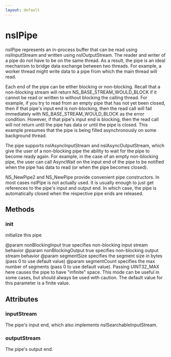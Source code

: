 ```yaml
---
layout: default
---
```


# nsIPipe #

nsIPipe represents an in-process buffer that can be read using nsIInputStream
and written using nsIOutputStream.  The reader and writer of a pipe do not
have to be on the same thread.  As a result, the pipe is an ideal mechanism
to bridge data exchange between two threads.  For example, a worker thread
might write data to a pipe from which the main thread will read.

Each end of the pipe can be either blocking or non-blocking.  Recall that a
non-blocking stream will return NS_BASE_STREAM_WOULD_BLOCK if it cannot be
read or written to without blocking the calling thread.  For example, if you
try to read from an empty pipe that has not yet been closed, then if that
pipe's input end is non-blocking, then the read call will fail immediately
with NS_BASE_STREAM_WOULD_BLOCK as the error condition.  However, if that
pipe's input end is blocking, then the read call will not return until the
pipe has data or until the pipe is closed.  This example presumes that the
pipe is being filled asynchronously on some background thread.

The pipe supports nsIAsyncInputStream and nsIAsyncOutputStream, which give
the user of a non-blocking pipe the ability to wait for the pipe to become
ready again.  For example, in the case of an empty non-blocking pipe, the
user can call AsyncWait on the input end of the pipe to be notified when 
the pipe has data to read (or when the pipe becomes closed).

NS_NewPipe2 and NS_NewPipe provide convenient pipe constructors.  In most
cases nsIPipe is not actually used.  It is usually enough to just get
references to the pipe's input and output end.  In which case, the pipe is
automatically closed when the respective pipe ends are released.


## Methods ##

### init ###

initialize this pipe

@param nonBlockingInput
       true specifies non-blocking input stream behavior
@param nonBlockingOutput
       true specifies non-blocking output stream behavior
@param segmentSize
       specifies the segment size in bytes (pass 0 to use default value)
@param segmentCount
       specifies the max number of segments (pass 0 to use default
       value).   Passing UINT32_MAX here causes the pipe to have
       "infinite" space.  This mode can be useful in some cases, but
       should always be used with caution.  The default value for this
       parameter is a finite value.


## Attributes ##

### inputStream ###

The pipe's input end, which also implements nsISearchableInputStream.


### outputStream ###

The pipe's output end.

